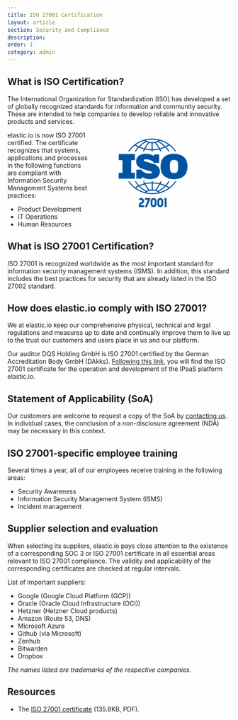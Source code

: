 ```yaml
---
title: ISO 27001 Certification
layout: article
section: Security and Compliance
description:
order: 1
category: admin
---
```


## What is ISO Certification?

The International Organization for Standardization (ISO) has developed a set of
globally recognized standards for information and community security. These are
intended to help companies to develop reliable and innovative products and services.

<img src="/assets/img/admin/iso-27001-logo.jpeg" style="width:250px; float:right; margin:10px 50px 20px 20px" alt="ISO 27001 certified" title="ISO 27001 certified">


elastic.io is now ISO 27001 certified. The certificate recognizes that systems,
applications and processes in the following functions are compliant with
Information Security Management Systems best practices:

*   Product Development
*   IT Operations
*   Human Resources

## What is ISO 27001 Certification?

ISO 27001 is recognized worldwide as the most important standard for information
security management systems (ISMS). In addition, this standard includes the best
practices for security that are already listed in the ISO 27002 standard.

## How does elastic.io comply with ISO 27001?

We at elastic.io keep our comprehensive physical, technical and legal regulations
and measures up to date and continually improve them to live up to the trust our
customers and users place in us and our platform.

Our auditor DQS Holding GmbH is ISO 27001 certified by the German Accreditation
Body GmbH (DAkks). [Following this link](http://seafile.eio.cloud/f/cf8d9db4c06b440d9b53/), you will find the
ISO 27001 certificate for the operation and development of the IPaaS platform elastic.io.

## Statement of Applicability (SoA)

Our customers are welcome to request a copy of the SoA by [contacting us](https://www.elastic.io/contact/). In
individual cases, the conclusion of a non-disclosure agreement (NDA) may be
necessary in this context.

## ISO 27001-specific employee training

Several times a year, all of our employees receive training in the following areas:
*   Security Awareness
*   Information Security Management System (ISMS)
*   Incident management

## Supplier selection and evaluation

When selecting its suppliers, elastic.io pays close attention to the existence
of a corresponding SOC 3 or ISO 27001 certificate in all essential areas relevant
to ISO 27001 compliance. The validity and applicability of the corresponding
certificates are checked at regular intervals.

List of important suppliers:
*   Google (Google Cloud Platform (GCP))
*   Oracle (Oracle Cloud Infrastructure (OCI))
*   Hetzner (Hetzner Cloud products)
*   Amazon (Route 53, DNS)
*   Microsoft Azure
*   Github (via Microsoft)
*   Zenhub
*   Bitwarden
*   Dropbox

*The names listed are trademarks of the respective companies.*

## Resources

*   The [ISO 27001 certificate](http://seafile.eio.cloud/f/cf8d9db4c06b440d9b53/) (135.8KB, PDF).
